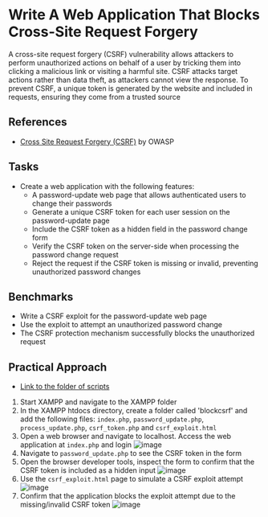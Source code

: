 # Write A Web Application That Blocks Cross-Site Request Forgery
A cross-site request forgery (CSRF) vulnerability allows attackers to perform unauthorized actions on behalf of a user by tricking them into clicking a malicious link or visiting a harmful site. CSRF attacks target actions rather than data theft, as attackers cannot view the response. To prevent CSRF, a unique token is generated by the website and included in requests, ensuring they come from a trusted source


## References
- [Cross Site Request Forgery (CSRF)](https://owasp.org/www-community/attacks/csrf) by OWASP


## Tasks
- Create a web application with the following features:
  - A password-update web page that allows authenticated users to change their passwords
  - Generate a unique CSRF token for each user session on the password-update page
  - Include the CSRF token as a hidden field in the password change form
  - Verify the CSRF token on the server-side when processing the password change request
  - Reject the request if the CSRF token is missing or invalid, preventing unauthorized password changes


## Benchmarks
- Write a CSRF exploit for the password-update web page
- Use the exploit to attempt an unauthorized password change
- The CSRF protection mechanism successfully blocks the unauthorized request


## Practical Approach
- [Link to the folder of scripts](https://github.com/aaronamran/MCSI-Remote-Cybersecurity-Internship/tree/main/Secure%20Software%20Development/scripts/block-csrf)

1. Start XAMPP and navigate to the XAMPP folder
2. In the XAMPP htdocs directory, create a folder called 'blockcsrf' and add the following files: `index.php`, `password_update.php`, `process_update.php`, `csrf_token.php` and `csrf_exploit.html`
3. Open a web browser and navigate to localhost. Access the web application at `index.php` and login
   ![image](https://github.com/user-attachments/assets/133fbe6c-fd4c-410e-9cbe-b3f21a40af09)
4. Navigate to `password_update.php` to see the CSRF token in the form
5. Open the browser developer tools, inspect the form to confirm that the CSRF token is included as a hidden input
   ![image](https://github.com/user-attachments/assets/7c62119f-7ec4-4ecc-a305-a14aacc0f176)
6. Use the `csrf_exploit.html` page to simulate a CSRF exploit attempt
   ![image](https://github.com/user-attachments/assets/562d1979-02e8-4ac9-84fa-54e65273298e)
7. Confirm that the application blocks the exploit attempt due to the missing/invalid CSRF token
   ![image](https://github.com/user-attachments/assets/12121193-8ca7-4930-8691-ef194ddcaae4)
